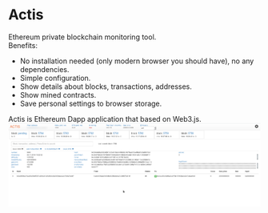 # Actis
Ethereum private blockchain monitoring tool.<br/>
Benefits:
<ul>
  <li>No installation needed (only modern browser you should have), no any dependencies.</li>
  <li>Simple configuration.</li>
  <li>Show details about blocks, transactions, addresses.</li>
  <li>Show mined contracts.</li>
  <li>Save personal settings to browser storage.</li>
</ul>

Actis is Ethereum Dapp application that based on Web3.js.
<img src="actis.png" width="720"/>
